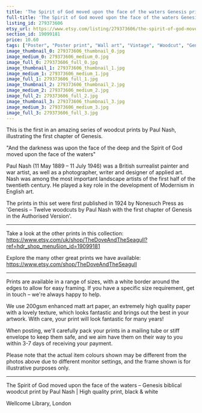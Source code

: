 ```yaml
---
title: 'The Spirit of God moved upon the face of the waters Genesis print by Paul Nash '
full-title: 'The Spirit of God moved upon the face of the waters Genesis print by Paul Nash | Genesis, Bible, woodcut, print, black & white'
listing_id: 279373606
etsy_url: https://www.etsy.com/listing/279373606/the-spirit-of-god-moved-upon-the-face-of?utm_source=site&utm_medium=api&utm_campaign=api
section_id: 19099181
price: 10.60
tags: ["Poster", "Poster print", "Wall art", "Vintage", "Woodcut", "Genesis", "Black and white", "Bible", "Paul Nash", "Engraving", "Creation", "Modern art", "High quality print"]
image_thumbnail_0: 279373606_thumbnail_0.jpg
image_medium_0: 279373606_medium_0.jpg
image_full_0: 279373606_full_0.jpg
image_thumbnail_1: 279373606_thumbnail_1.jpg
image_medium_1: 279373606_medium_1.jpg
image_full_1: 279373606_full_1.jpg
image_thumbnail_2: 279373606_thumbnail_2.jpg
image_medium_2: 279373606_medium_2.jpg
image_full_2: 279373606_full_2.jpg
image_thumbnail_3: 279373606_thumbnail_3.jpg
image_medium_3: 279373606_medium_3.jpg
image_full_3: 279373606_full_3.jpg
---
```

This is the first in an amazing series of woodcut prints by Paul Nash, illustrating the first chapter of Genesis.

&quot;And the darkness was upon the face of the deep and the Spirit of God moved upon the face of the waters&quot;

Paul Nash (11 May 1889 – 11 July 1946) was a British surrealist painter and war artist, as well as a photographer, writer and designer of applied art. Nash was among the most important landscape artists of the first half of the twentieth century. He played a key role in the development of Modernism in English art.

The prints in this set were first published in 1924 by Nonesuch Press as &#39;Genesis – Twelve woodcuts by Paul Nash with the first chapter of Genesis in the Authorised Version&#39;.

---

Take a look at the other prints in this collection: https://www.etsy.com/uk/shop/TheDoveAndTheSeagull?ref=hdr_shop_menu§ion_id=19099181

Explore the many other great prints we have available: https://www.etsy.com/shop/TheDoveAndTheSeagull

---

Prints are available in a range of sizes, with a white border around the edges to allow for easy framing. If you have a specific size requirement, get in touch – we&#39;re always happy to help.

We use 200gsm enhanced matt art paper, an extremely high quality paper with a lovely texture, which looks fantastic and brings out the best in your artwork. With care, your print will look fantastic for many years!

When posting, we&#39;ll carefully pack your prints in a mailing tube or stiff envelope to keep them safe, and we aim have them on their way to you within 3-7 days of receiving your payment.

Please note that the actual item colours shown may be different from the photos above due to different monitor settings, and the frame shown is for illustrative purposes only.

---

The Spirit of God moved upon the face of the waters – Genesis biblical woodcut print by Paul Nash | High quality print, black & white

Wellcome Library, London
